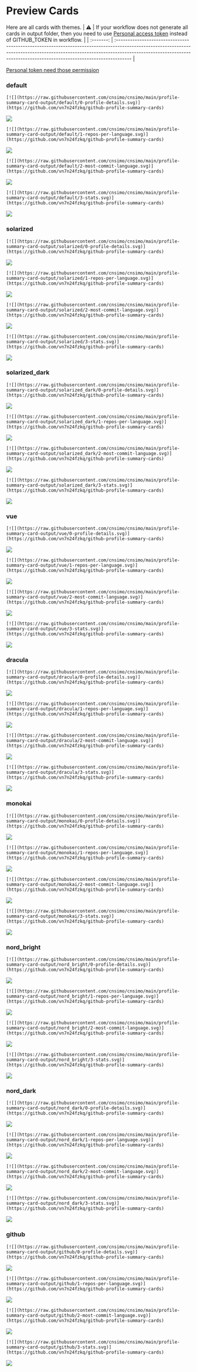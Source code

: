
# Preview Cards

Here are all cards with themes.
| :warning: | If your workflow does not generate all cards in output folder, then you need to use [Personal access token](https://docs.github.com/en/actions/configuring-and-managing-workflows/creating-and-storing-encrypted-secrets) instead of GITHUB_TOKEN in workflow. |
| :-------: | :------------------------------------------------------------------------------------------------------------------------------------------------------------------------------------------------------------------------------------------------ |

[Personal token need those permission](https://github.com/vn7n24fzkq/github-profile-summary-cards/wiki/Personal-access-token-permissions)


### default


```
[![](https://raw.githubusercontent.com/cnsimo/cnsimo/main/profile-summary-card-output/default/0-profile-details.svg)](https://github.com/vn7n24fzkq/github-profile-summary-cards)
```
![](https://raw.githubusercontent.com/cnsimo/cnsimo/main/profile-summary-card-output/default/0-profile-details.svg)


```
[![](https://raw.githubusercontent.com/cnsimo/cnsimo/main/profile-summary-card-output/default/1-repos-per-language.svg)](https://github.com/vn7n24fzkq/github-profile-summary-cards)
```
![](https://raw.githubusercontent.com/cnsimo/cnsimo/main/profile-summary-card-output/default/1-repos-per-language.svg)


```
[![](https://raw.githubusercontent.com/cnsimo/cnsimo/main/profile-summary-card-output/default/2-most-commit-language.svg)](https://github.com/vn7n24fzkq/github-profile-summary-cards)
```
![](https://raw.githubusercontent.com/cnsimo/cnsimo/main/profile-summary-card-output/default/2-most-commit-language.svg)


```
[![](https://raw.githubusercontent.com/cnsimo/cnsimo/main/profile-summary-card-output/default/3-stats.svg)](https://github.com/vn7n24fzkq/github-profile-summary-cards)
```
![](https://raw.githubusercontent.com/cnsimo/cnsimo/main/profile-summary-card-output/default/3-stats.svg)


### solarized


```
[![](https://raw.githubusercontent.com/cnsimo/cnsimo/main/profile-summary-card-output/solarized/0-profile-details.svg)](https://github.com/vn7n24fzkq/github-profile-summary-cards)
```
![](https://raw.githubusercontent.com/cnsimo/cnsimo/main/profile-summary-card-output/solarized/0-profile-details.svg)


```
[![](https://raw.githubusercontent.com/cnsimo/cnsimo/main/profile-summary-card-output/solarized/1-repos-per-language.svg)](https://github.com/vn7n24fzkq/github-profile-summary-cards)
```
![](https://raw.githubusercontent.com/cnsimo/cnsimo/main/profile-summary-card-output/solarized/1-repos-per-language.svg)


```
[![](https://raw.githubusercontent.com/cnsimo/cnsimo/main/profile-summary-card-output/solarized/2-most-commit-language.svg)](https://github.com/vn7n24fzkq/github-profile-summary-cards)
```
![](https://raw.githubusercontent.com/cnsimo/cnsimo/main/profile-summary-card-output/solarized/2-most-commit-language.svg)


```
[![](https://raw.githubusercontent.com/cnsimo/cnsimo/main/profile-summary-card-output/solarized/3-stats.svg)](https://github.com/vn7n24fzkq/github-profile-summary-cards)
```
![](https://raw.githubusercontent.com/cnsimo/cnsimo/main/profile-summary-card-output/solarized/3-stats.svg)


### solarized_dark


```
[![](https://raw.githubusercontent.com/cnsimo/cnsimo/main/profile-summary-card-output/solarized_dark/0-profile-details.svg)](https://github.com/vn7n24fzkq/github-profile-summary-cards)
```
![](https://raw.githubusercontent.com/cnsimo/cnsimo/main/profile-summary-card-output/solarized_dark/0-profile-details.svg)


```
[![](https://raw.githubusercontent.com/cnsimo/cnsimo/main/profile-summary-card-output/solarized_dark/1-repos-per-language.svg)](https://github.com/vn7n24fzkq/github-profile-summary-cards)
```
![](https://raw.githubusercontent.com/cnsimo/cnsimo/main/profile-summary-card-output/solarized_dark/1-repos-per-language.svg)


```
[![](https://raw.githubusercontent.com/cnsimo/cnsimo/main/profile-summary-card-output/solarized_dark/2-most-commit-language.svg)](https://github.com/vn7n24fzkq/github-profile-summary-cards)
```
![](https://raw.githubusercontent.com/cnsimo/cnsimo/main/profile-summary-card-output/solarized_dark/2-most-commit-language.svg)


```
[![](https://raw.githubusercontent.com/cnsimo/cnsimo/main/profile-summary-card-output/solarized_dark/3-stats.svg)](https://github.com/vn7n24fzkq/github-profile-summary-cards)
```
![](https://raw.githubusercontent.com/cnsimo/cnsimo/main/profile-summary-card-output/solarized_dark/3-stats.svg)


### vue


```
[![](https://raw.githubusercontent.com/cnsimo/cnsimo/main/profile-summary-card-output/vue/0-profile-details.svg)](https://github.com/vn7n24fzkq/github-profile-summary-cards)
```
![](https://raw.githubusercontent.com/cnsimo/cnsimo/main/profile-summary-card-output/vue/0-profile-details.svg)


```
[![](https://raw.githubusercontent.com/cnsimo/cnsimo/main/profile-summary-card-output/vue/1-repos-per-language.svg)](https://github.com/vn7n24fzkq/github-profile-summary-cards)
```
![](https://raw.githubusercontent.com/cnsimo/cnsimo/main/profile-summary-card-output/vue/1-repos-per-language.svg)


```
[![](https://raw.githubusercontent.com/cnsimo/cnsimo/main/profile-summary-card-output/vue/2-most-commit-language.svg)](https://github.com/vn7n24fzkq/github-profile-summary-cards)
```
![](https://raw.githubusercontent.com/cnsimo/cnsimo/main/profile-summary-card-output/vue/2-most-commit-language.svg)


```
[![](https://raw.githubusercontent.com/cnsimo/cnsimo/main/profile-summary-card-output/vue/3-stats.svg)](https://github.com/vn7n24fzkq/github-profile-summary-cards)
```
![](https://raw.githubusercontent.com/cnsimo/cnsimo/main/profile-summary-card-output/vue/3-stats.svg)


### dracula


```
[![](https://raw.githubusercontent.com/cnsimo/cnsimo/main/profile-summary-card-output/dracula/0-profile-details.svg)](https://github.com/vn7n24fzkq/github-profile-summary-cards)
```
![](https://raw.githubusercontent.com/cnsimo/cnsimo/main/profile-summary-card-output/dracula/0-profile-details.svg)


```
[![](https://raw.githubusercontent.com/cnsimo/cnsimo/main/profile-summary-card-output/dracula/1-repos-per-language.svg)](https://github.com/vn7n24fzkq/github-profile-summary-cards)
```
![](https://raw.githubusercontent.com/cnsimo/cnsimo/main/profile-summary-card-output/dracula/1-repos-per-language.svg)


```
[![](https://raw.githubusercontent.com/cnsimo/cnsimo/main/profile-summary-card-output/dracula/2-most-commit-language.svg)](https://github.com/vn7n24fzkq/github-profile-summary-cards)
```
![](https://raw.githubusercontent.com/cnsimo/cnsimo/main/profile-summary-card-output/dracula/2-most-commit-language.svg)


```
[![](https://raw.githubusercontent.com/cnsimo/cnsimo/main/profile-summary-card-output/dracula/3-stats.svg)](https://github.com/vn7n24fzkq/github-profile-summary-cards)
```
![](https://raw.githubusercontent.com/cnsimo/cnsimo/main/profile-summary-card-output/dracula/3-stats.svg)


### monokai


```
[![](https://raw.githubusercontent.com/cnsimo/cnsimo/main/profile-summary-card-output/monokai/0-profile-details.svg)](https://github.com/vn7n24fzkq/github-profile-summary-cards)
```
![](https://raw.githubusercontent.com/cnsimo/cnsimo/main/profile-summary-card-output/monokai/0-profile-details.svg)


```
[![](https://raw.githubusercontent.com/cnsimo/cnsimo/main/profile-summary-card-output/monokai/1-repos-per-language.svg)](https://github.com/vn7n24fzkq/github-profile-summary-cards)
```
![](https://raw.githubusercontent.com/cnsimo/cnsimo/main/profile-summary-card-output/monokai/1-repos-per-language.svg)


```
[![](https://raw.githubusercontent.com/cnsimo/cnsimo/main/profile-summary-card-output/monokai/2-most-commit-language.svg)](https://github.com/vn7n24fzkq/github-profile-summary-cards)
```
![](https://raw.githubusercontent.com/cnsimo/cnsimo/main/profile-summary-card-output/monokai/2-most-commit-language.svg)


```
[![](https://raw.githubusercontent.com/cnsimo/cnsimo/main/profile-summary-card-output/monokai/3-stats.svg)](https://github.com/vn7n24fzkq/github-profile-summary-cards)
```
![](https://raw.githubusercontent.com/cnsimo/cnsimo/main/profile-summary-card-output/monokai/3-stats.svg)


### nord_bright


```
[![](https://raw.githubusercontent.com/cnsimo/cnsimo/main/profile-summary-card-output/nord_bright/0-profile-details.svg)](https://github.com/vn7n24fzkq/github-profile-summary-cards)
```
![](https://raw.githubusercontent.com/cnsimo/cnsimo/main/profile-summary-card-output/nord_bright/0-profile-details.svg)


```
[![](https://raw.githubusercontent.com/cnsimo/cnsimo/main/profile-summary-card-output/nord_bright/1-repos-per-language.svg)](https://github.com/vn7n24fzkq/github-profile-summary-cards)
```
![](https://raw.githubusercontent.com/cnsimo/cnsimo/main/profile-summary-card-output/nord_bright/1-repos-per-language.svg)


```
[![](https://raw.githubusercontent.com/cnsimo/cnsimo/main/profile-summary-card-output/nord_bright/2-most-commit-language.svg)](https://github.com/vn7n24fzkq/github-profile-summary-cards)
```
![](https://raw.githubusercontent.com/cnsimo/cnsimo/main/profile-summary-card-output/nord_bright/2-most-commit-language.svg)


```
[![](https://raw.githubusercontent.com/cnsimo/cnsimo/main/profile-summary-card-output/nord_bright/3-stats.svg)](https://github.com/vn7n24fzkq/github-profile-summary-cards)
```
![](https://raw.githubusercontent.com/cnsimo/cnsimo/main/profile-summary-card-output/nord_bright/3-stats.svg)


### nord_dark


```
[![](https://raw.githubusercontent.com/cnsimo/cnsimo/main/profile-summary-card-output/nord_dark/0-profile-details.svg)](https://github.com/vn7n24fzkq/github-profile-summary-cards)
```
![](https://raw.githubusercontent.com/cnsimo/cnsimo/main/profile-summary-card-output/nord_dark/0-profile-details.svg)


```
[![](https://raw.githubusercontent.com/cnsimo/cnsimo/main/profile-summary-card-output/nord_dark/1-repos-per-language.svg)](https://github.com/vn7n24fzkq/github-profile-summary-cards)
```
![](https://raw.githubusercontent.com/cnsimo/cnsimo/main/profile-summary-card-output/nord_dark/1-repos-per-language.svg)


```
[![](https://raw.githubusercontent.com/cnsimo/cnsimo/main/profile-summary-card-output/nord_dark/2-most-commit-language.svg)](https://github.com/vn7n24fzkq/github-profile-summary-cards)
```
![](https://raw.githubusercontent.com/cnsimo/cnsimo/main/profile-summary-card-output/nord_dark/2-most-commit-language.svg)


```
[![](https://raw.githubusercontent.com/cnsimo/cnsimo/main/profile-summary-card-output/nord_dark/3-stats.svg)](https://github.com/vn7n24fzkq/github-profile-summary-cards)
```
![](https://raw.githubusercontent.com/cnsimo/cnsimo/main/profile-summary-card-output/nord_dark/3-stats.svg)


### github


```
[![](https://raw.githubusercontent.com/cnsimo/cnsimo/main/profile-summary-card-output/github/0-profile-details.svg)](https://github.com/vn7n24fzkq/github-profile-summary-cards)
```
![](https://raw.githubusercontent.com/cnsimo/cnsimo/main/profile-summary-card-output/github/0-profile-details.svg)


```
[![](https://raw.githubusercontent.com/cnsimo/cnsimo/main/profile-summary-card-output/github/1-repos-per-language.svg)](https://github.com/vn7n24fzkq/github-profile-summary-cards)
```
![](https://raw.githubusercontent.com/cnsimo/cnsimo/main/profile-summary-card-output/github/1-repos-per-language.svg)


```
[![](https://raw.githubusercontent.com/cnsimo/cnsimo/main/profile-summary-card-output/github/2-most-commit-language.svg)](https://github.com/vn7n24fzkq/github-profile-summary-cards)
```
![](https://raw.githubusercontent.com/cnsimo/cnsimo/main/profile-summary-card-output/github/2-most-commit-language.svg)


```
[![](https://raw.githubusercontent.com/cnsimo/cnsimo/main/profile-summary-card-output/github/3-stats.svg)](https://github.com/vn7n24fzkq/github-profile-summary-cards)
```
![](https://raw.githubusercontent.com/cnsimo/cnsimo/main/profile-summary-card-output/github/3-stats.svg)

